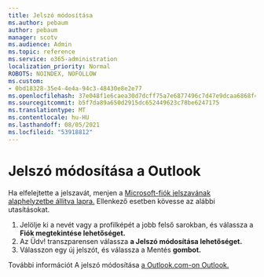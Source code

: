 ```yaml
---
title: Jelszó módosítása
ms.author: pebaum
author: pebaum
manager: scotv
ms.audience: Admin
ms.topic: reference
ms.service: o365-administration
localization_priority: Normal
ROBOTS: NOINDEX, NOFOLLOW
ms.custom:
- 0bd18328-35e4-4e4a-94c3-48430e8e2e77
ms.openlocfilehash: 37e048f1e6caea30d7dcff75a7e6877496c7d47e9dcaa6868f4d0315b5eb0d56
ms.sourcegitcommit: b5f7da89a650d2915dc652449623c78be6247175
ms.translationtype: MT
ms.contentlocale: hu-HU
ms.lasthandoff: 08/05/2021
ms.locfileid: "53918812"
---
```

# <a name="change-your-password-in-outlook"></a>Jelszó módosítása a Outlook

Ha elfelejtette a jelszavát, menjen a [Microsoft-fiók jelszavának alaphelyzetbe állítva lapra.](https://go.microsoft.com/fwlink/p/?linkid=841909) Ellenkező esetben kövesse az alábbi utasításokat.
  
1. Jelölje ki a nevét vagy a profilképét a jobb felső sarokban, és válassza a **Fiók megtekintése lehetőséget.**
2. Az Üdv! transzparensen válassza **a Jelszó módosítása lehetőséget.**
3. Válasszon egy új jelszót, és válassza a Mentés **gombot.**

További információt A jelszó módosítása [a Outlook.com-on Outlook.](https://support.office.com/article/2138d690-811c-4545-b2f3-e4dbe80c9735.aspx)